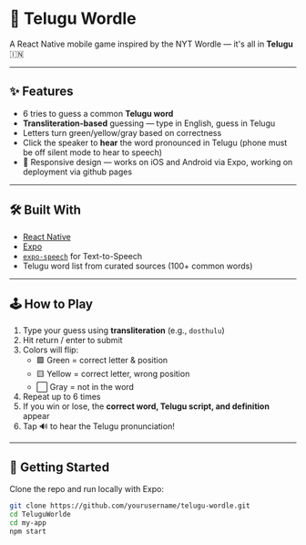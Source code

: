 # 🎯 Telugu Wordle

A React Native mobile game inspired by the NYT Wordle — it's all in **Telugu** 🇮🇳


---

## ✨ Features

- 6 tries to guess a common **Telugu word**
- **Transliteration-based** guessing — type in English, guess in Telugu
- Letters turn green/yellow/gray based on correctness
- Click the speaker to **hear** the word pronounced in Telugu (phone must be off silent mode to hear to speech) 
- 📱 Responsive design — works on iOS and Android via Expo, working on deployment via github pages 

---

## 🛠️ Built With

- [React Native](https://reactnative.dev/)
- [Expo](https://expo.dev/)
- [`expo-speech`](https://docs.expo.dev/versions/latest/sdk/speech/) for Text-to-Speech
- Telugu word list from curated sources (100+ common words)

---

## 🕹️ How to Play

1. Type your guess using **transliteration** (e.g., `dosthulu`)
2. Hit return / enter to submit
3. Colors will flip:
   - 🟩 Green = correct letter & position  
   - 🟨 Yellow = correct letter, wrong position  
   - ⬜️ Gray = not in the word  
4. Repeat up to 6 times
5. If you win or lose, the **correct word, Telugu script, and definition** appear
6. Tap 🔊 to hear the Telugu pronunciation!


---

## 🚀 Getting Started

Clone the repo and run locally with Expo:

```bash
git clone https://github.com/yourusername/telugu-wordle.git
cd TeluguWorlde
cd my-app
npm start
